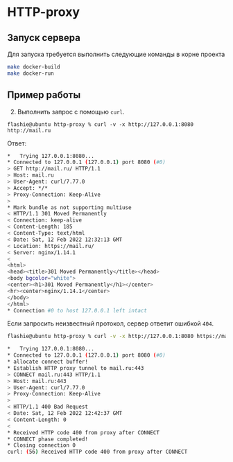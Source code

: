 # HTTP-proxy

## Запуск сервера
Для запуска требуется выполнить следующие команды в корне проекта
```bash
make docker-build
make docker-run
```

## Пример работы
2. Выполнить запрос с помощью `curl`.
```text
flashie@ubuntu http-proxy % curl -v -x http://127.0.0.1:8080 http://mail.ru
```
Ответ:
```bash
*   Trying 127.0.0.1:8080...
* Connected to 127.0.0.1 (127.0.0.1) port 8080 (#0)
> GET http://mail.ru/ HTTP/1.1
> Host: mail.ru
> User-Agent: curl/7.77.0
> Accept: */*
> Proxy-Connection: Keep-Alive
> 
* Mark bundle as not supporting multiuse
< HTTP/1.1 301 Moved Permanently
< Connection: keep-alive
< Content-Length: 185
< Content-Type: text/html
< Date: Sat, 12 Feb 2022 12:32:13 GMT
< Location: https://mail.ru/
< Server: nginx/1.14.1
< 
<html>
<head><title>301 Moved Permanently</title></head>
<body bgcolor="white">
<center><h1>301 Moved Permanently</h1></center>
<hr><center>nginx/1.14.1</center>
</body>
</html>
* Connection #0 to host 127.0.0.1 left intact
```
Если запросить неизвестный протокол, сервер ответит ошибкой `404`.
```bash
flashie@ubuntu http-proxy % curl -v -x http://127.0.0.1:8080 https://mail.ru

*   Trying 127.0.0.1:8080...
* Connected to 127.0.0.1 (127.0.0.1) port 8080 (#0)
* allocate connect buffer!
* Establish HTTP proxy tunnel to mail.ru:443
> CONNECT mail.ru:443 HTTP/1.1
> Host: mail.ru:443
> User-Agent: curl/7.77.0
> Proxy-Connection: Keep-Alive
> 
< HTTP/1.1 400 Bad Request
< Date: Sat, 12 Feb 2022 12:42:37 GMT
< Content-Length: 0
< 
* Received HTTP code 400 from proxy after CONNECT
* CONNECT phase completed!
* Closing connection 0
curl: (56) Received HTTP code 400 from proxy after CONNECT

```